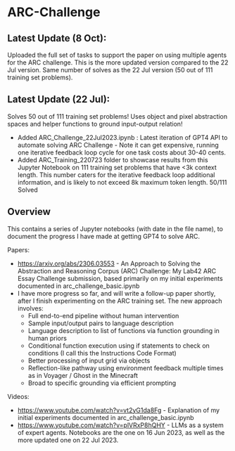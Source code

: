 # ARC-Challenge

## Latest Update (8 Oct):
Uploaded the full set of tasks to support the paper on using multiple agents for the ARC challenge. This is the more updated version compared to the 22 Jul version. Same number of solves as the 22 Jul version (50 out of 111 training set problems).

## Latest Update (22 Jul):
Solves 50 out of 111 training set problems! Uses object and pixel abstraction spaces and helper functions to ground input-output relation!
- Added ARC_Challenge_22Jul2023.ipynb : Latest iteration of GPT4 API to automate solving ARC Challenge - Note it can get expensive, running one iterative feedback loop cycle for one task costs about 30-40 cents.
- Added ARC_Training_220723 folder to showcase results from this Jupyter Notebook on 111 training set problems that have <3k context length. This number caters for the iterative feedback loop additional information, and is likely to not exceed 8k maximum token length. 50/111 Solved

## Overview

This contains a series of Jupyter notebooks (with date in the file name), to document the progress I have made at getting GPT4 to solve ARC.

Papers:
- https://arxiv.org/abs/2306.03553 - An Approach to Solving the Abstraction and Reasoning Corpus (ARC) Challenge: My Lab42 ARC Essay Challenge submission, based primarily on my initial experiments documented in arc_challenge_basic.ipynb
- I have more progress so far, and will write a follow-up paper shortly, after I finish experimenting on the ARC training set. The new approach involves:
  * Full end-to-end pipeline without human intervention
  * Sample input/output pairs to language description
  * Language description to list of functions via function grounding in human priors
  * Conditional function execution using if statements to check on conditions (I call this the Instructions Code Format)
  * Better processing of input grid via objects
  * Reflection-like pathway using environment feedback multiple times as in Voyager / Ghost in the Minecraft
  * Broad to specific grounding via efficient prompting

Videos:
- https://www.youtube.com/watch?v=vt2yG1da8Fg - Explanation of my initial experiments documented in arc_challenge_basic.ipynb
- https://www.youtube.com/watch?v=plVRxP8hQHY - LLMs as a system of expert agents. Notebooks are the one on 16 Jun 2023, as well as the more updated one on 22 Jul 2023.
